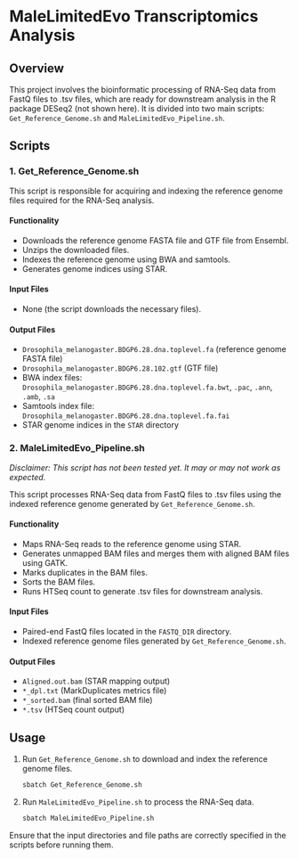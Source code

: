 # MaleLimitedEvo Transcriptomics Analysis

## Overview
This project involves the bioinformatic processing of RNA-Seq data from FastQ files to .tsv files, which are ready for downstream analysis in the R package DESeq2 (not shown here). It is divided into two main scripts: `Get_Reference_Genome.sh` and `MaleLimitedEvo_Pipeline.sh`.

## Scripts

### 1. Get_Reference_Genome.sh
This script is responsible for acquiring and indexing the reference genome files required for the RNA-Seq analysis.

#### Functionality
- Downloads the reference genome FASTA file and GTF file from Ensembl.
- Unzips the downloaded files.
- Indexes the reference genome using BWA and samtools.
- Generates genome indices using STAR.

#### Input Files
- None (the script downloads the necessary files).

#### Output Files
- `Drosophila_melanogaster.BDGP6.28.dna.toplevel.fa` (reference genome FASTA file)
- `Drosophila_melanogaster.BDGP6.28.102.gtf` (GTF file)
- BWA index files: `Drosophila_melanogaster.BDGP6.28.dna.toplevel.fa.bwt`, `.pac`, `.ann`, `.amb`, `.sa`
- Samtools index file: `Drosophila_melanogaster.BDGP6.28.dna.toplevel.fa.fai`
- STAR genome indices in the `STAR` directory

### 2. MaleLimitedEvo_Pipeline.sh
*Disclaimer: This script has not been tested yet. It may or may not work as expected.*

This script processes RNA-Seq data from FastQ files to .tsv files using the indexed reference genome generated by `Get_Reference_Genome.sh`.

#### Functionality
- Maps RNA-Seq reads to the reference genome using STAR.
- Generates unmapped BAM files and merges them with aligned BAM files using GATK.
- Marks duplicates in the BAM files.
- Sorts the BAM files.
- Runs HTSeq count to generate .tsv files for downstream analysis.

#### Input Files
- Paired-end FastQ files located in the `FASTQ_DIR` directory.
- Indexed reference genome files generated by `Get_Reference_Genome.sh`.

#### Output Files
- `Aligned.out.bam` (STAR mapping output)
- `*_dpl.txt` (MarkDuplicates metrics file)
- `*_sorted.bam` (final sorted BAM file)
- `*.tsv` (HTSeq count output)

## Usage
1. Run `Get_Reference_Genome.sh` to download and index the reference genome files.
   ```bash
   sbatch Get_Reference_Genome.sh
   ```

2. Run `MaleLimitedEvo_Pipeline.sh` to process the RNA-Seq data.
   ```bash
   sbatch MaleLimitedEvo_Pipeline.sh
   ```

Ensure that the input directories and file paths are correctly specified in the scripts before running them.
